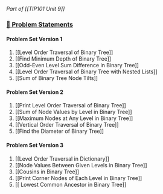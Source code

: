 *Part of [[TIP101 Unit 9]]*

### [🔗 Problem Statements](https://courses.codepath.org/courses/tip101/unit/9#!session_two)

#### Problem Set Version 1

1. [[Level Order Traversal of Binary Tree]]
2. [[Find Minimum Depth of Binary Tree]]
3. [[Odd-Even Level Sum Difference in Binary Tree]]
4. [[Level Order Traversal of Binary Tree with Nested Lists]]
5. [[Sum of Binary Tree Node Tilts]]

#### Problem Set Version 2

1. [[Print Level Order Traversal of Binary Tree]]
2. [[Sum of Node Values by Level in Binary Tree]]
3. [[Maximum Nodes at Any Level in Binary Tree]]
4. [[Vertical Order Traversal of Binary Tree]]
5. [[Find the Diameter of Binary Tree]]

#### Problem Set Version 3

1. [[Level Order Traversal in Dictionary]]
2. [[Node Values Between Given Levels in Binary Tree]]
3. [[Cousins in Binary Tree]]
4. [[Print Corner Nodes of Each Level in Binary Tree]]
5. [[ Lowest Common Ancestor in Binary Tree]]